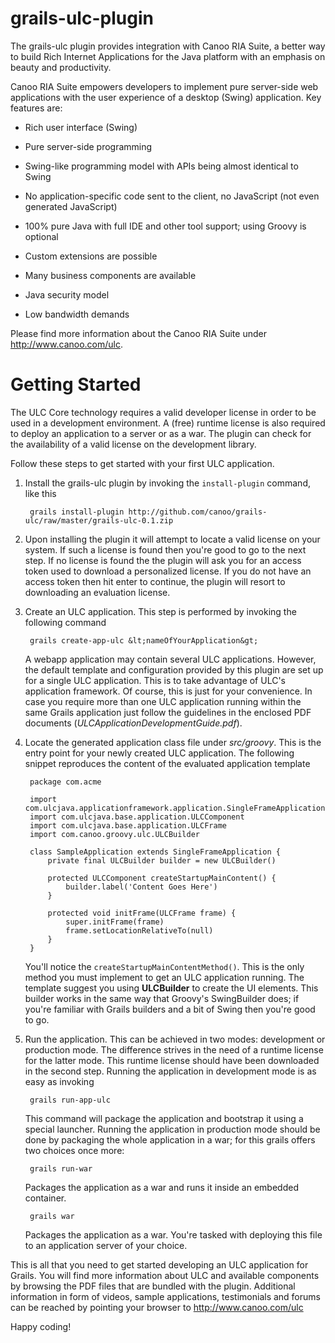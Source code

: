 grails-ulc-plugin
=================

The grails-ulc plugin provides integration with Canoo RIA Suite, a better way to
build Rich Internet Applications for the Java platform with an emphasis on
beauty and productivity.

Canoo RIA Suite empowers developers to implement pure server-side web
applications with the user experience of a desktop (Swing) application.
Key features are:

* Rich user interface (Swing)

* Pure server-side programming

* Swing-like programming model with APIs being almost identical to Swing

* No application-specific code sent to the client, no JavaScript (not even generated JavaScript)

* 100% pure Java with full IDE and other tool support; using Groovy is optional

* Custom extensions are possible

* Many business components are available

* Java security model

* Low bandwidth demands

Please find more information about the Canoo RIA Suite under
<http://www.canoo.com/ulc>.

Getting Started
===============

The ULC Core technology requires a valid developer license in order to be used in a
development environment. A (free) runtime license is also required to deploy an
application to a server or as a war. The plugin can check for the availability
of a valid license on the development library.

Follow these steps to get started with your first ULC application.

1. Install the grails-ulc plugin by invoking the `install-plugin` command, like
   this

        grails install-plugin http://github.com/canoo/grails-ulc/raw/master/grails-ulc-0.1.zip

2. Upon installing the plugin it will attempt to locate a valid license on your
system. If such a license is found then you're good to go to the next step. If
no license is found the the plugin will ask you for an access token used to
download a personalized license. If you do not have an access token then hit
enter to continue, the plugin will resort to downloading an evaluation license.

3. Create an ULC application. This step is performed by invoking the following
command

        grails create-app-ulc &lt;nameOfYourApplication&gt;

    A webapp application may contain several ULC applications. However, the default
template and configuration provided by this plugin are set up for a single ULC
application. This is to take advantage of ULC's application framework. Of course,
this is just for your convenience. In case you require more than one ULC
application running within the same Grails application just follow the guidelines
in the enclosed PDF documents (*ULCApplicationDevelopmentGuide.pdf*).

4. Locate the generated application class file under *src/groovy*. This is the
entry point for your newly created ULC application. The following snippet
reproduces the content of the evaluated application template

        package com.acme

        import com.ulcjava.applicationframework.application.SingleFrameApplication
        import com.ulcjava.base.application.ULCComponent
        import com.ulcjava.base.application.ULCFrame
        import com.canoo.groovy.ulc.ULCBuilder

        class SampleApplication extends SingleFrameApplication {
            private final ULCBuilder builder = new ULCBuilder()

            protected ULCComponent createStartupMainContent() {
                builder.label('Content Goes Here')
            }

            protected void initFrame(ULCFrame frame) {
                super.initFrame(frame)
                frame.setLocationRelativeTo(null)
            }
        }


    You'll notice the `createStartupMainContentMethod()`. This is the only method
you must implement to get an ULC application running. The template suggest you
using **ULCBuilder** to create the UI elements. This builder works in the same
way that Groovy's SwingBuilder does; if you're familiar with Grails builders
and a bit of Swing then you're good to go.

5. Run the application. This can be achieved in two modes: development or
production mode. The difference strives in the need of a runtime license for the
latter mode. This runtime license should have been downloaded in the second step.
Running the application in development mode is as easy as invoking

        grails run-app-ulc

    This command will package the application and bootstrap it using a special
launcher. Running the application in production mode should be done by packaging
the whole application in a war; for this grails offers two choices once more:

        grails run-war

    Packages the application as a war and runs it inside an embedded container.

        grails war

    Packages the application as a war. You're tasked with deploying this file to an
application server of your choice.

This is all that you need to get started developing an ULC application for Grails.
You will find more information about ULC and available components by browsing
the PDF files that are bundled with the plugin.
Additional information in form of videos, sample applications, testimonials and
forums can be reached by pointing your browser to
<http://www.canoo.com/ulc>

Happy coding!
